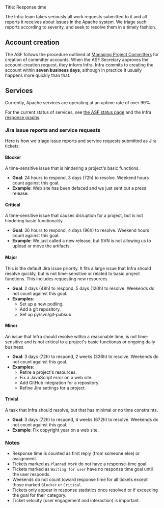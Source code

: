 Title: Response time

The Infra team takes seriously all work requests submitted to it and all reports it receives about issues in the Apache system. We triage such reports according to severity, and seek to resolve them in a timely fashion.

## Account creation

The ASF follows the procedure outlined at <a href="https://infra.apache.org/managing-committers.html" target="_blank">Managing Project Committers</a> for creation of committer accounts. When the ASF Secretary approves the account-creation request, they inform Infra. Infra commits to creating the account within **seven business days**, although in practice it usually happens more quickly than that.

## Services

Currently, Apache services are operating at an uptime rate of over 99%.

For the current status of services, see <a href="https://status.apache.org/" target="_blank">the ASF status page</a> and the Infra <a href="https://www.apache.org/uptime/" target="_blank">response graphs</a>.

### Jira issue reports and service requests

Here is how we triage issue reports and service requests submitted as Jira tickets:

#### Blocker
A time-sensitive issue that is hindering a project's basic functions.

  - **Goal**: 24 hours to respond, 3 days (72h) to resolve. Weekend hours count against this goal.
  - **Example**: Web site has been defaced and we just sent out a press release.

#### Critical
A time-sensitive issue that causes disruption for a project, but is not hindering basic functionality.

  - **Goal**: 36 hours to respond, 4 days (96h) to resolve. Weekend hours count against this goal.
  - **Example**: We just called a new release, but SVN is not allowing us to upload or move the artifacts.

#### Major
This is the default Jira issue priority. It fits a large issue that Infra should resolve quickly, but is not time-sensitive or related to basic project functions. This includes requesting new resources.

  - **Goal**: 2 days (48h) to respond, 5 days (120h) to resolve. Weekends do not count against this goal.
  - **Examples**:
    - Set up a new podling.
    - Add a git repository.
    - Set up py/svn/git-pubsub.

#### Minor 
An issue that Infra should resolve within a reasonable time, is not time-sensitive and is not critical to a project's basic functionas or ongoing daily business.

  - **Goal**: 3 days (72h) to respond, 2 weeks (336h) to resolve. Weekends do not count against this goal.
  - **Examples**:
    - Retire a project's resources.
    - Fix a JavaScript error on a web site.
    - Add GitHub integration for a repository.
    - Refine Jira settings for a project.

#### Trivial
A task that Infra should resolve, but that has minimal or no time constraints.

  - **Goal**: 3 days (72h) to respond, 4 weeks (672h) to resolve. Weekends do not count against this goal.
  - **Example**: Fix copyright year on a web site.
  
### Notes

  - Response time is counted as first reply (from someone else) or assignment.
  - Tickets marked as `Planned Work` do not have a response-time goal.
  - Tickets marked as `Waiting for user` have no response time goal until the user responds.
  - Weekends do not count toward response time for all tickets except those marked `Blocker` or `Critical`.
  - Tickets only appear in response statistics once resolved or if exceeding the goal for their category.
  - Ticket velocity (user engagement and interaction) is important.

